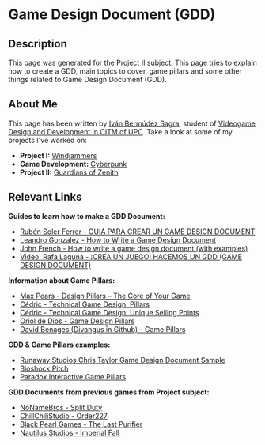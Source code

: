 # Game Design Document (GDD)

## Description
This page was generated for the Project II subject. This page tries to explain how to create a GDD, main topics to cover, game pillars and some other things related to Game Design Document (GDD).

## About Me
This page has been written by [Iván Bermúdez Sagra](http://github.com/IvanBSupc), student of [Videogame Design and Development in CITM of UPC](https://www.citm.upc.edu/esp/estudis/grau-videojocs-terrassa/).
Take a look at some of my projects I've worked on:
* **Project I:** [Windjammers](https://github.com/PauM4/Windjammers)
* **Game Development:** [Cyberpunk](https://github.com/IvanBSupc/GameDevelopment)
* **Project II:** [Guardians of Zenith](https://github.com/Lluc-Studios/Guardians-of-Zenith)

## Relevant Links 
**Guides to learn how to make a GDD Document:**
* [Rubén Soler Ferrer - GUÍA PARA CREAR UN GAME DESIGN DOCUMENT](https://www.rubensolerferrer.com/guia-para-crear-un-game-design-document/)
* [Leandro Gonzalez - How to Write a Game Design Document](https://www.gamedeveloper.com/business/how-to-write-a-game-design-document)
* [John French - How to write a game design document (with examples)](https://gamedevbeginner.com/how-to-write-a-game-design-document-with-examples/)
* [Video: Rafa Laguna - ¡CREA UN JUEGO! HACEMOS UN GDD (GAME DESIGN DOCUMENT)](https://www.youtube.com/watch?v=klePKklAeY8)

**Information about Game Pillars:**
* [Max Pears - Design Pillars – The Core of Your Game](https://www.gamedeveloper.com/design/design-pillars-the-core-of-your-game)
* [Cédric - Technical Game Design: Pillars](http://technicalgamedesign.blogspot.com/2011/04/pillars.html)
* [Cédric - Technical Game Design: Unique Selling Points](http://technicalgamedesign.blogspot.com/2011/04/unique-selling-point.html)
* [Oriol de Dios - Game Design Pillars](https://orioldedios.github.io/Game-Design-Pillars/)
* [David Benages (Divangus in Github) - Game Pillars](https://divangus.github.io/GamePillars/)

**GDD & Game Pillars examples:**
* [Runaway Studios Chris Taylor Game Design Document Sample](https://www.runawaystudios.com/articles/chris_taylor_gdd.php)
* [Bioshock Pitch](https://www.systemshock.org/index.php?topic=2121.0)
* [Paradox Interactive Game Pillars](https://www.paradoxinteractive.com/our-company/our-business/game-pillars)

**GDD Documents from previous games from Project subject:**
* [NoNameBros - Split Duty](https://github.com/Ar-Ess/Split_Duty_NoNameBros/wiki/1.-Game-Design-Document)
* [ChillChiliStudio - Order227](https://github.com/ChillChiliStudio/Order227/wiki/Game-Design-Document)
* [Black Pearl Games - The Last Purifier](https://github.com/Project2CITM/The-last-purifier/wiki/Game-Design-Document)
* [Nautilus Studios - Imperial Fall](https://github.com/VoZeS/NautilusStudios-ProjectII_RPG/wiki/Game-Design-Document)
